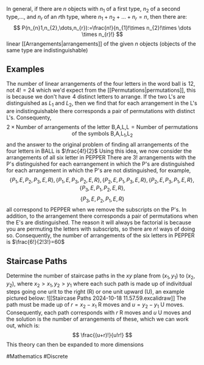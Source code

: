 In general, if there are $n$ objects with $n_{1}$ of a first type, $n_{2}$ of a second type,..., and $n_{r}$ of an $r$th type, where $n_{1}+n_{2}+\dots+n_{r}=n$, then there are:
$$
P(n_{n}1,n_{2},\dots,n_{r}):=\frac{n!}{n_{1}!\times n_{2}!\times \dots \times n_{r}!}
$$
linear [[Arrangements|arrangements]] of the given $n$ objects (objects of the same type are indistinguishable)
## Examples
The number of linear arrangements of the four letters in the word ball is $\hspace{0pt}12$, not $4!=24$ which we'd expect from the [[Permutations|permutations]], this is because we don't have $\hspace{0pt}4$ distinct letters to arrange. If the two L's are distinguished as $L_{1}$ and $L_{2}$, then we find that for each arrangement in the L's are indistinguishable there corresponds a pair of permutations with distinct L's. Consequenty,
$$
2\times \text{Number of arrangements of the letter B,A,L,L}=\text{Number of permutations of the symbols B,A,L}_{1}\text{,L}_{2}
$$
and the answer to the original problem of finding all arrangements of the four letters in BALL is $\frac{4!}{2}$
Using this idea, we now consider the arrangements of all six letter in PEPPER
There are $3!$ arrangements with the P's distinguished for each earrangement in which the P's are distinguished for each arrangement in which the P's are not distinguished, for example,
$$
\{P_{1},E,P_{2},P_{3},E,R\},\{ P_{1},E,P_{3},P_{2},E,R \},\{ P_{2},E,P_{1},P_{3},E,R \},\{ P_{2},E,P_{3},P_{1},E,R \},\{ P_{3},E,P_{1},P_{2},E,R \},
$$
$$
 \{ P_{3},E,P_{2},P_{1},E,R \}
$$
all correspond to PEPPER when we remove the subscripts on the P's. In addition, to the arrangement there corresponds a pair of permutations when the E's are distinguished. The reason it will always be factorial is because you are permuting the letters with subscripts, so there are $n!$ ways of doing so. Consequently, the number of arrangements of the six letters in PEPPER is $\frac{6!}{2!3!}=60$ 
## Staircase Paths
Determine the number of staircase paths in the $xy$ plane from $(x_{1},y_{1})$ to $(x_{2},y_{2})$, where $x_{2}>x_{1},y_{2}>y_{1}$ where each such path is made up of indivitdual steps going one urit to the right (R) or one unit upward (U), an example pictured below:
![[Staircase Paths 2024-10-18 11.57.59.excalidraw]]
The path must be made up of $r=x_{2}-x_{1}$ R moves and $u=y_{2}-y_{1}$ U moves. Consequently, each path corresponds with $r$ R moves and $u$ U moves and the solution is the number of arrangements of these, which we can work out, which is:
$$
\frac{(u+r)!}{u!r!}
$$
This theory can then be expanded to more dimensions

#Mathematics #Discrete 